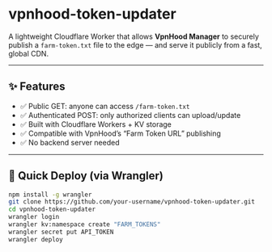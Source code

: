 # vpnhood-token-updater

A lightweight Cloudflare Worker that allows **VpnHood Manager** to securely publish a `farm-token.txt` file to the edge — and serve it publicly from a fast, global CDN.

---

## ✨ Features

- ✅ Public GET: anyone can access `/farm-token.txt`
- ✅ Authenticated POST: only authorized clients can upload/update
- ✅ Built with Cloudflare Workers + KV storage
- ✅ Compatible with VpnHood’s “Farm Token URL” publishing
- ✅ No backend server needed

---

## 🚀 Quick Deploy (via Wrangler)

```bash
npm install -g wrangler
git clone https://github.com/your-username/vpnhood-token-updater.git
cd vpnhood-token-updater
wrangler login
wrangler kv:namespace create "FARM_TOKENS"
wrangler secret put API_TOKEN
wrangler deploy
